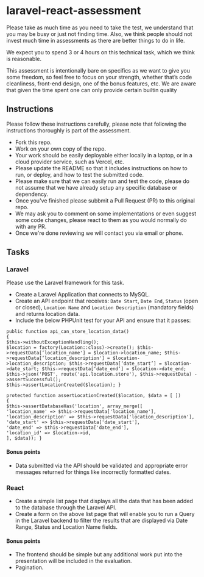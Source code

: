 # laravel-react-assessment

Please take as much time as you need to take the test, we understand that you may be busy or just not finding time. Also, we think people should not invest much time in assessments as there are better things to do in life.

We expect you to spend 3 or 4 hours on this technical task, which we think is reasonable.

This assessment is intentionally bare on specifics as we want to give you some freedom, so feel free to focus on your strength, whether that’s code cleanliness, front-end design, one of the bonus features, etc. We are aware that given the time spent one can only provide certain builtin quality

## Instructions

Please follow these instructions carefully, please note that following the instructions thoroughly is part of the assessment.

- Fork this repo.
- Work on your own copy of the repo.
- Your work should be easily deployable either locally in a laptop, or in a cloud provider service, such as Vercel, etc.
- Please update the README so that it includes instructions on how to run, or deploy, and how to test the submitted code.
- Please make sure that we can easily run and test the code, please do not assume that we have already setup any specific database or dependency.
- Once you've finished please subbmit a Pull Request (PR) to this original repo.
- We may ask you to comment on some implementations or even suggest some code changes, please react to them as you would normally do with any PR.
- Once we're done reviewing we will contact you via email or phone.

## Tasks

### Laravel

Please use the Laravel framework for this task.

- Create a Laravel Application that connects to MySQL.
- Create an API endpoint that receives: `Date Start`, `Date End`, `Status` (open or closed), `Location Name` and `Location Description` (mandatory fields) and returns location data.
- Include the below PHPUnit test for your API and ensure that it passes:
```
public function api_can_store_location_data()
{
$this->withoutExceptionHandling();
$location = factory(Location::class)->create(); $this->requestData[‘location_name'] = $location->location_name; $this->requestData[‘location_description'] = $location->location_description; $this->requestData[‘date_start’] = $location->date_start; $this->requestData[‘date_end’] = $location->date_end;
$this->json('POST', route('api.location.store'), $this->requestData) ->assertSuccessful();
$this->assertLocationCreated($location); }
```
```
protected function assertLocationCreated($location, $data = [ ])
{
$this->assertDatabaseHas('location', array_merge([
'location_name' => $this->requestData['location_name'], 'location_description' => $this->requestData['location_description'], 'date_start' => $this->requestData['date_start'],
'date_end' => $this->requestData['date_end'],
'location_id' => $location->id,
], $data)); }
```

#### Bonus points

- Data submitted via the API should be validated and appropriate error messages returned for things like incorrectly formatted dates.

### React

- Create a simple list page that displays all the data that has been added to the database through the Laravel API.
- Create a form on the above list page that will enable you to run a Query in the Laravel backend to filter the results that are displayed via Date Range, Status and Location Name fields.

#### Bonus points

- The frontend should be simple but any additional work put into the presentation will be included in the evaluation.
- Pagination.
